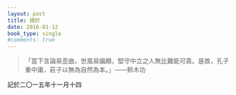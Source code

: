 ```yaml
---
layout: post
title: 摘抄
date: 2016-01-12
book_type: single
#comments: true
---
```


>「當下言論易歪曲，世風易偏頗，堅守中立之人無比難能可貴。是故，孔子重中庸，莊子以無為自然為本。」——鈴木功

記於二〇一五年十一月十四
